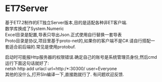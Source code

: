 # ET7Server
 基于ET7.2制作的ET独立Server版本,目的是适配各种非ET客户端.    
 数学库换成了System.Numeric  
 Excel目录是配置,导表只导出Json.正式使用自行替换一套导表  
 Proto目录是协议,项目里基于proto-net的,如果你的客户端不是C#.请自行搭配一套适合前后端的.常见是使用protobuf.  

 启动时可能报Http服务器的权限错误.确定自己的账号是系统管理员身份,然后cmd运行下面这句话就好了:  
 netsh http add urlacl url=http:/*:30300/ user=Everyone   
 其他的没什么,打开Sln编译一下,直接跑就行了.
 有问题欢迎反馈.
